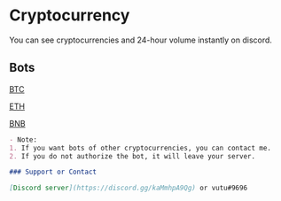 # Cryptocurrency

You can see cryptocurrencies and 24-hour volume instantly on discord.

## Bots

[BTC](https://discord.com/api/oauth2/authorize?client_id=947772389712859177&permissions=201326592&scope=bot)

[ETH](https://discord.com/api/oauth2/authorize?client_id=949021478152699934&permissions=201326592&scope=bot)

[BNB](https://discord.com/api/oauth2/authorize?client_id=949021539121123350&permissions=201326592&scope=bot)




```markdown
- Note:
1. If you want bots of other cryptocurrencies, you can contact me.
2. If you do not authorize the bot, it will leave your server.

### Support or Contact

[Discord server](https://discord.gg/kaMmhpA9Qg) or vutu#9696
